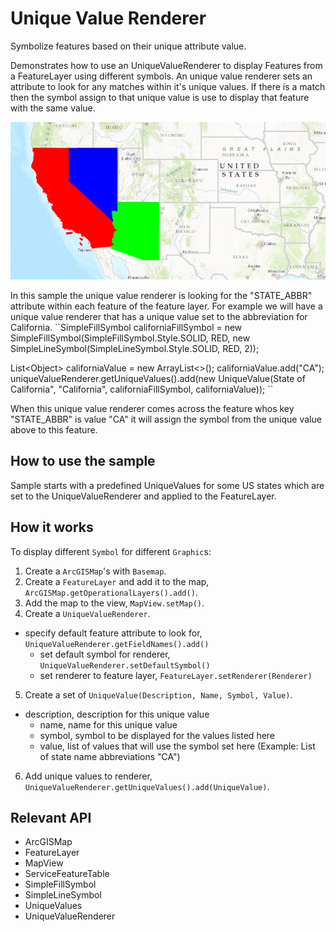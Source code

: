 # Unique Value Renderer

Symbolize features based on their unique attribute value.

Demonstrates how to use an UniqueValueRenderer to display Features from a FeatureLayer using different symbols. An unique value renderer sets an attribute to look for any matches within it's unique values. If there is a match then the symbol assign to that unique value is use to display that feature with the same value.

![](UniqueValueRenderer.png)

In this sample the unique value renderer is looking for the "STATE_ABBR" attribute within each feature of the feature layer. For example we will have a unique value renderer that has a unique value set to the abbreviation for California.
``SimpleFillSymbol californiaFillSymbol = new SimpleFillSymbol(SimpleFillSymbol.Style.SOLID, RED,
new SimpleLineSymbol(SimpleLineSymbol.Style.SOLID, RED, 2));

List&lt;Object&gt; californiaValue = new ArrayList&lt;&gt;();
californiaValue.add("CA");
uniqueValueRenderer.getUniqueValues().add(new UniqueValue(State of California", "California",
californiaFillSymbol, californiaValue));
``

When this unique value renderer comes across the feature whos key "STATE_ABBR" is value "CA" it will assign the symbol from the unique value above to this feature.

## How to use the sample

Sample starts with a predefined UniqueValues for some US states which are set to the UniqueValueRenderer and applied to the FeatureLayer.

## How it works

To display different `Symbol` for different `Graphic`s:


  1. Create a `ArcGISMap`'s with `Basemap`.
  2. Create a `FeatureLayer` and add it to the map, `ArcGISMap.getOperationalLayers().add()`.
  3. Add the map to the view, `MapView.setMap()`.
  4. Create a `UniqueValueRenderer`.
  * specify default feature attribute to look for, `UniqueValueRenderer.getFieldNames().add()`
    * set default symbol for renderer, `UniqueValueRenderer.setDefaultSymbol()`
    * set renderer to feature layer, `FeatureLayer.setRenderer(Renderer)`
  5. Create a set of `UniqueValue(Description, Name, Symbol, Value)`.
  * description, description for this unique value
     * name, name for this unique value
    * symbol, symbol to be displayed for the values listed here
    * value, list of values that will use the symbol set here (Example: List of state name abbreviations "CA")
  6. Add unique values to renderer, `UniqueValueRenderer.getUniqueValues().add(UniqueValue)`.


## Relevant API


  * ArcGISMap
  * FeatureLayer
  * MapView
  * ServiceFeatureTable
  * SimpleFillSymbol
  * SimpleLineSymbol
  * UniqueValues
  * UniqueValueRenderer



